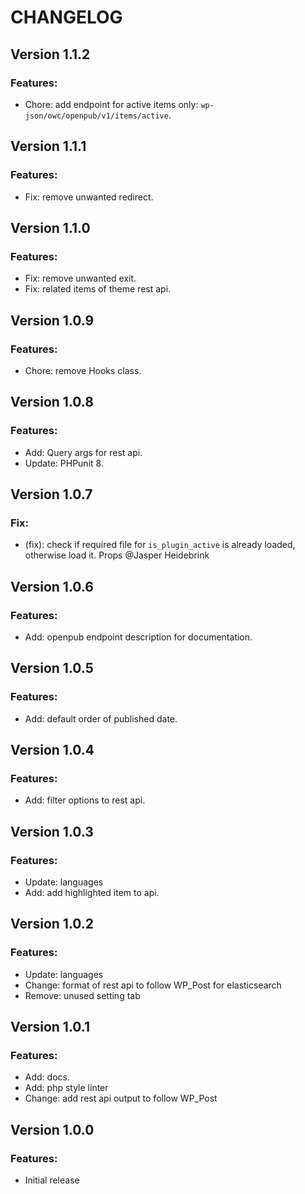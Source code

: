 # CHANGELOG

## Version 1.1.2
### Features:
* Chore: add endpoint for active items only: ```wp-json/owc/openpub/v1/items/active```.

## Version 1.1.1
### Features:
* Fix: remove unwanted redirect.

## Version 1.1.0
### Features:
* Fix: remove unwanted exit.
* Fix: related items of theme rest api.

## Version 1.0.9
### Features:
* Chore: remove Hooks class.

## Version 1.0.8
### Features:
* Add: Query args for rest api.
* Update: PHPunit 8.

## Version 1.0.7
### Fix:
* (fix): check if required file for ```is_plugin_active``` is already loaded, otherwise load it. Props @Jasper Heidebrink

## Version 1.0.6
### Features:
* Add: openpub endpoint description for documentation.

## Version 1.0.5
### Features:
* Add: default order of published date.

## Version 1.0.4
### Features:
* Add: filter options to rest api.

## Version 1.0.3
### Features:
* Update: languages
* Add: add highlighted item to api.

## Version 1.0.2
### Features:
* Update: languages
* Change: format of rest api to follow WP_Post for elasticsearch
* Remove: unused setting tab

## Version 1.0.1
### Features:
* Add: docs.
* Add: php style linter
* Change: add rest api output to follow WP_Post

## Version 1.0.0
### Features:
* Initial release
